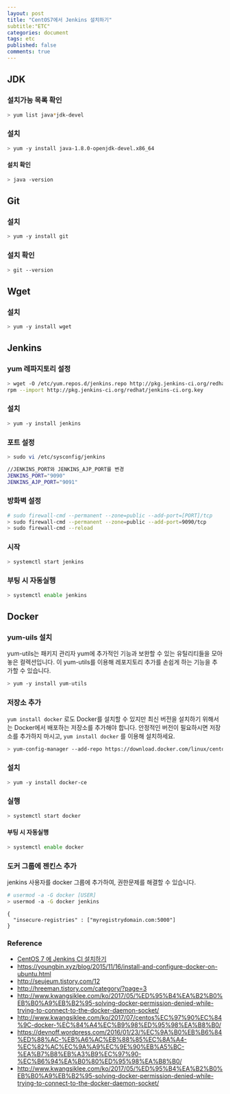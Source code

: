 ```yaml
---
layout: post
title: "CentOS7에서 Jenkins 설치하기"
subtitle:"ETC"
categories: document
tags: etc
published: false
comments: true
---
```




## JDK

### 설치가능 목록 확인

```bash
> yum list java*jdk-devel
```

### 설치

```bash
> yum -y install java-1.8.0-openjdk-devel.x86_64
```

#### 설치 확인

```bash
> java -version
```



## Git

### 설치

```bash
> yum -y install git
```

### 설치 확인

```bash
> git --version
```



## Wget

### 설치

```bash
> yum -y install wget
```



## Jenkins

### yum 레파지토리 설정

```bash
> wget -O /etc/yum.repos.d/jenkins.repo http://pkg.jenkins-ci.org/redhat/jenkins.repo
rpm --import http://pkg.jenkins-ci.org/redhat/jenkins-ci.org.key
```

### 설치

```bash
> yum -y install jenkins
```

### 포트 설정

```bash
> sudo vi /etc/sysconfig/jenkins

//JENKINS_PORT와 JENKINS_AJP_PORT를 변경
JENKINS_PORT="9090" 
JENKINS_AJP_PORT="9091"
```

### 방화벽 설정

```bash
# sudo firewall-cmd --permanent --zone=public --add-port=[PORT]/tcp
> sudo firewall-cmd --permanent --zone=public --add-port=9090/tcp
> sudo firewall-cmd --reload
```

### 시작

```bash
> systemctl start jenkins
```

### 부팅 시 자동실행

```bash
> systemctl enable jenkins
```



## Docker

### yum-uils 설치

yum-utils는 패키지 관리자 yum에 추가적인 기능과 보완할 수 있는 유틸리티들을 모아 놓은 컬렉션입니다. 이 yum-utils를 이용해 레포지토리 추가를 손쉽게 하는 기능을 추가할 수 있습니다.

```bash
> yum -y install yum-utils
```

### 저장소 추가

`yum install docker` 로도 Docker를 설치할 수 있지만 최신 버전을 설치하기 위해서는 Docker에서 배포하는 저장소를 추가해야 합니다. 안정적인 버전이 필요하시면 저장소를 추가하지 마시고, `yum install docker` 를 이용해 설치하세요.

```bash
> yum-config-manager --add-repo https://download.docker.com/linux/centos/docker-ce.repo
```

### 설치

```bash
> yum -y install docker-ce
```

### 실행

```bash
> systemctl start docker
```

#### 부팅 시 자동실행

```bash
> systemctl enable docker
```

### 도커 그룹에 젠킨스 추가

jenkins 사용자를 docker 그룹에 추가하여, 권한문제를 해결할 수 있습니다.

```bash
# usermod -a -G docker [USER]
> usermod -a -G docker jenkins
```



```
{
  "insecure-registries" : ["myregistrydomain.com:5000"]
}
```





### Reference

- [CentOS 7 에 Jenkins CI 설치하기](http://hreeman.tistory.com/m/120)
- https://youngbin.xyz/blog/2015/11/16/install-and-configure-docker-on-ubuntu.html
- http://seujeum.tistory.com/12
- http://hreeman.tistory.com/category/?page=3
- http://www.kwangsiklee.com/ko/2017/05/%ED%95%B4%EA%B2%B0%EB%B0%A9%EB%B2%95-solving-docker-permission-denied-while-trying-to-connect-to-the-docker-daemon-socket/
- http://www.kwangsiklee.com/ko/2017/07/centos%EC%97%90%EC%84%9C-docker-%EC%84%A4%EC%B9%98%ED%95%98%EA%B8%B0/
- https://devnoff.wordpress.com/2016/01/23/%EC%9A%B0%EB%B6%84%ED%88%AC-%EB%A6%AC%EB%88%85%EC%8A%A4-%EC%82%AC%EC%9A%A9%EC%9E%90%EB%A5%BC-%EA%B7%B8%EB%A3%B9%EC%97%90-%EC%B6%94%EA%B0%80%ED%95%98%EA%B8%B0/
- http://www.kwangsiklee.com/ko/2017/05/%ED%95%B4%EA%B2%B0%EB%B0%A9%EB%B2%95-solving-docker-permission-denied-while-trying-to-connect-to-the-docker-daemon-socket/